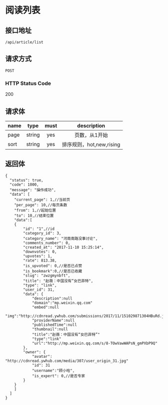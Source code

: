 # 阅读列表

## 接口地址

`/api/article/list`

## 请求方式

`POST`

### HTTP Status Code

200

## 请求体

| name     | type     | must     | description |
|----------|:--------:|:--------:|:--------:|
| page   | string   | yes     | 页数，从1开始 |
| sort   | string   | yes     | 排序规则，hot,new,rising |


## 返回体

```json5
{
  "status": true,
  "code": 1000,
  "message": "操作成功",
  "data": [
    "current_page": 1,//当前页
    "per_page": 10,//每页条数
    "from": 1,//起始位置
    "to": 10,//结束位置
    "data":[
    {
        "id": "1",//id
        "category_id": 3,
        "category_name": "河南南路没事讨论",
        "comments_number": 0,
        "created_at": "2017-11-10 15:25:14",
        "downvotes": 0,
        "upvotes": 1,
        "rate": 813.38,
        "is_upvoted": 0,//是否已点赞
        "is_bookmark":0,//是否已收藏
        "slug": "zwzgmynbft",
        "title": "赵薇：中国没有“女巴菲特",
        "type": "link",
        "user_id": 31,
        "data": {
            "description":null
            "domain":"mp.weixin.qq.com"
            "embed":null
            "img":"http://cdnread.ywhub.com/submissions/2017/11/151029871304HBuRd.jpeg"
            "providerName":null
            "publishedTime":null
            "thumbnail":null
            "title":"赵薇：中国没有“女巴菲特”"
            "type":"link"
            "url":"http://mp.weixin.qq.com/s/8-TOwVawWAPsN_gmPXbP9Q"
        },
        "owner": {
            "avatar": "http://cdnread.ywhub.com/media/307/user_origin_31.jpg"
            "id": 31
            "username":"顾小哈",
            "is_expert": 0,//是否专家
        }
    }
    ]
  ]
}
``` 
